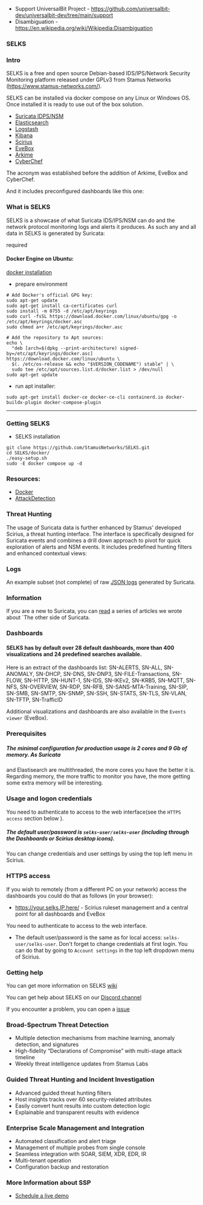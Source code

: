 - Support UniversalBit Project - https://github.com/universalbit-dev/universalbit-dev/tree/main/support
- Disambiguation - https://en.wikipedia.org/wiki/Wikipedia:Disambiguation

### SELKS

### Intro
SELKS is a free and open source Debian-based IDS/IPS/Network Security Monitoring platform 
released under GPLv3 from Stamus Networks (https://www.stamus-networks.com/). 

SELKS can be installed via docker compose on any Linux or Windows OS. Once installed it is 
ready to use out of the box solution.

* [Suricata IDPS/NSM](https://suricata.io/)
* [Elasticsearch](https://www.elastic.co/products/elasticsearch)
* [Logstash](https://www.elastic.co/products/logstash)
* [Kibana](https://www.elastic.co/products/kibana)
* [Scirius](https://github.com/StamusNetworks/scirius)
* [EveBox](https://evebox.org/)
* [Arkime](https://arkime.com/)
* [CyberChef](https://github.com/gchq/CyberChef)

The acronym was established before the addition of Arkime, EveBox and CyberChef.  

And it includes preconfigured dashboards like this one:


### What is SELKS

SELKS is a showcase of what Suricata IDS/IPS/NSM can do and the network protocol monitoring logs and alerts it produces. As such any and all data in SELKS is generated by Suricata: 

required
#### Docker Engine on Ubuntu:
[docker installation](https://docs.docker.com/engine/install/ubuntu/)

* prepare environment
```
# Add Docker's official GPG key:
sudo apt-get update
sudo apt-get install ca-certificates curl
sudo install -m 0755 -d /etc/apt/keyrings
sudo curl -fsSL https://download.docker.com/linux/ubuntu/gpg -o /etc/apt/keyrings/docker.asc
sudo chmod a+r /etc/apt/keyrings/docker.asc

# Add the repository to Apt sources:
echo \
  "deb [arch=$(dpkg --print-architecture) signed-by=/etc/apt/keyrings/docker.asc] https://download.docker.com/linux/ubuntu \
  $(. /etc/os-release && echo "$VERSION_CODENAME") stable" | \
  sudo tee /etc/apt/sources.list.d/docker.list > /dev/null
sudo apt-get update
```
* run apt installer:
```
sudo apt-get install docker-ce docker-ce-cli containerd.io docker-buildx-plugin docker-compose-plugin
```

---

### Getting SELKS
* SELKS installation
```
git clone https://github.com/StamusNetworks/SELKS.git
cd SELKS/docker/
./easy-setup.sh
sudo -E docker compose up -d
```
### Resources:
* [Docker](https://github.com/StamusNetworks/SELKS/wiki/Docker)
* [AttackDetection](https://github.com/ptresearch/AttackDetection)


### Threat Hunting
The usage of Suricata data is further enhanced by Stamus' developed Scirius, a threat hunting interface. The interface is specifically designed for Suricata events and combines a drill down approach to pivot for quick exploration of alerts and NSM events. It includes predefined hunting filters and enhanced contextual views:


### Logs
An example subset (not complete) of raw [JSON logs](https://github.com/StamusNetworks/SELKS/tree/master/doc/example-logs) generated by Suricata. 

### Information
If you are a new to Suricata, you can [read](https://www.stamus-networks.com/blog/the-other-side-of-suricata) a series of articles we wrote about `The other side of Suricata.

### Dashboards
#### SELKS has by default over 28 default dashboards, more than 400 visualizations and 24 predefined searches available.

Here is an extract of the dashboards list: SN-ALERTS, SN-ALL, SN-ANOMALY, SN-DHCP, SN-DNS, SN-DNP3, SN-FILE-Transactions, SN-FLOW, SN-HTTP, SN-HUNT-1, SN-IDS, SN-IKEv2, SN-KRB5, SN-MQTT, SN-NFS, SN-OVERVIEW, SN-RDP, SN-RFB, SN-SANS-MTA-Training, SN-SIP, SN-SMB, SN-SMTP, SN-SNMP, SN-SSH, SN-STATS, SN-TLS, SN-VLAN, SN-TFTP, SN-TrafficID

Additional visualizations and dashboards are also available in the ``Events viewer`` (EveBox).


### Prerequisites
##### The minimal configuration for production usage is 2 cores and 9 Gb of memory. As Suricata
and Elastisearch are multithreaded, the more cores you have the better it is.
Regarding memory, the more traffic to monitor you have, the more getting some extra memory will be interesting.

### Usage and logon credentials
You need to authenticate to access to the web interface(see the ``HTTPS access`` section below ). 
##### The default user/password is ``selks-user/selks-user`` (including through the Dashboards or Scirius desktop icons).
You can change credentials and user settings by using the top left menu in Scirius.  


### HTTPS access
If you wish to remotely (from a different PC on your network) access the 
dashboards you could do that as follows (in your browser):

* https://your.selks.IP.here/ - Scirius ruleset management and a central point for all dashboards and EveBox

You need to authenticate to access to the web interface. 
* The default user/password is the same as for local access: ``selks-user/selks-user``.
Don't forget to change credentials at first login. You can do that by going to ``Account settings`` in the top left dropdown menu of
Scirius.

### Getting help
You can get more information on SELKS [wiki](https://github.com/StamusNetworks/SELKS/wiki)

You can get help about SELKS on our [Discord channel](https://discord.gg/h5mEdCewvn)

If you encounter a problem, you can open a [issue](https://github.com/StamusNetworks/SELKS/issues)

### Broad-Spectrum Threat Detection
* Multiple detection mechanisms from machine learning, anomaly detection, and signatures
* High-fidelity “Declarations of Compromise” with multi-stage attack timeline
* Weekly threat intelligence updates from Stamus Labs

### Guided Threat Hunting and Incident Investigation
* Advanced guided threat hunting filters
* Host insights tracks over 60 security-related attributes
* Easily convert hunt results into custom detection logic
* Explainable and transparent results with evidence

### Enterprise Scale Management and Integration
* Automated classification and alert triage
* Management of multiple probes from single console
* Seamless integration with SOAR, SIEM, XDR, EDR, IR
* Multi-tenant operation
* Configuration backup and restoration 


### More Information about SSP
* [Schedule a live demo](https://www.stamus-networks.com/demo) 


